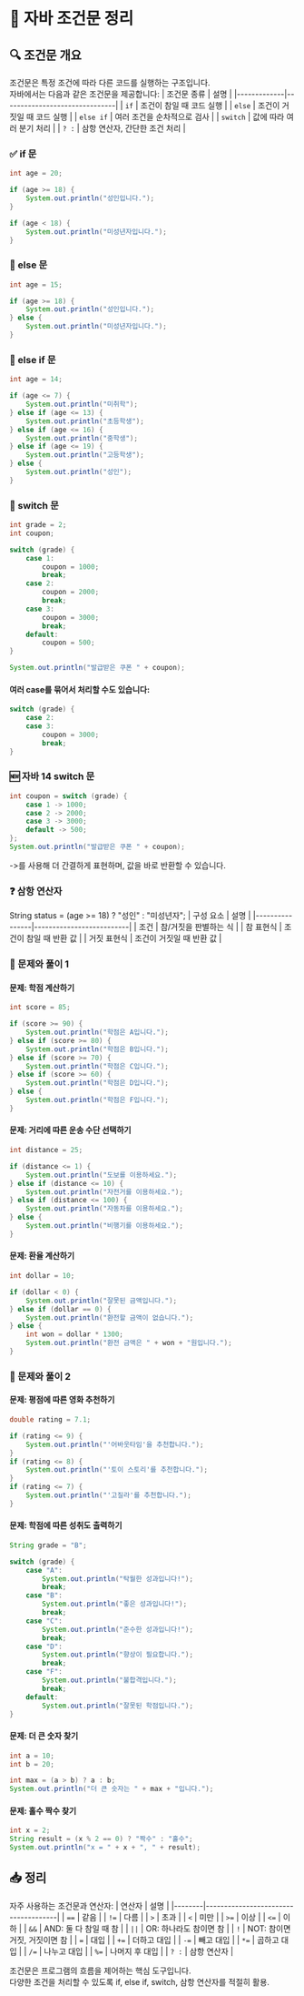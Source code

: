 # 📘 자바 조건문 정리

## 🔍 조건문 개요
조건문은 특정 조건에 따라 다른 코드를 실행하는 구조입니다.  
자바에서는 다음과 같은 조건문을 제공합니다:
| 조건문 종류 | 설명                          |
|-------------|-------------------------------|
| `if`        | 조건이 참일 때 코드 실행       |
| `else`      | 조건이 거짓일 때 코드 실행     |
| `else if`   | 여러 조건을 순차적으로 검사    |
| `switch`    | 값에 따라 여러 분기 처리       |
| `? :`       | 삼항 연산자, 간단한 조건 처리 |



### ✅ if 문
```java
int age = 20;

if (age >= 18) {
    System.out.println("성인입니다.");
}

if (age < 18) {
    System.out.println("미성년자입니다.");
}
```


### 🔄 else 문
```java
int age = 15;

if (age >= 18) {
    System.out.println("성인입니다.");
} else {
    System.out.println("미성년자입니다.");
}
```


### 🔁 else if 문
```java
int age = 14;

if (age <= 7) {
    System.out.println("미취학");
} else if (age <= 13) {
    System.out.println("초등학생");
} else if (age <= 16) {
    System.out.println("중학생");
} else if (age <= 19) {
    System.out.println("고등학생");
} else {
    System.out.println("성인");
}

```

### 🔀 switch 문
```java
int grade = 2;
int coupon;

switch (grade) {
    case 1:
        coupon = 1000;
        break;
    case 2:
        coupon = 2000;
        break;
    case 3:
        coupon = 3000;
        break;
    default:
        coupon = 500;
}

System.out.println("발급받은 쿠폰 " + coupon);
```

#### 여러 case를 묶어서 처리할 수도 있습니다:
```java
switch (grade) {
    case 2:
    case 3:
        coupon = 3000;
        break;
}
```


### 🆕 자바 14 switch 문
```java
int coupon = switch (grade) {
    case 1 -> 1000;
    case 2 -> 2000;
    case 3 -> 3000;
    default -> 500;
};
System.out.println("발급받은 쿠폰 " + coupon);
```
->를 사용해 더 간결하게 표현하며, 값을 바로 반환할 수 있습니다.


### ❓ 삼항 연산자
String status = (age >= 18) ? "성인" : "미성년자";
| 구성 요소       | 설명                     |
|----------------|--------------------------|
| 조건           | 참/거짓을 판별하는 식     |
| 참 표현식      | 조건이 참일 때 반환 값     |
| 거짓 표현식    | 조건이 거짓일 때 반환 값   |


### 🧪 문제와 풀이 1
#### 문제: 학점 계산하기
```java
int score = 85;

if (score >= 90) {
    System.out.println("학점은 A입니다.");
} else if (score >= 80) {
    System.out.println("학점은 B입니다.");
} else if (score >= 70) {
    System.out.println("학점은 C입니다.");
} else if (score >= 60) {
    System.out.println("학점은 D입니다.");
} else {
    System.out.println("학점은 F입니다.");
}
```


#### 문제: 거리에 따른 운송 수단 선택하기
```java
int distance = 25;

if (distance <= 1) {
    System.out.println("도보를 이용하세요.");
} else if (distance <= 10) {
    System.out.println("자전거를 이용하세요.");
} else if (distance <= 100) {
    System.out.println("자동차를 이용하세요.");
} else {
    System.out.println("비행기를 이용하세요.");
}
```


#### 문제: 환율 계산하기
```java
int dollar = 10;

if (dollar < 0) {
    System.out.println("잘못된 금액입니다.");
} else if (dollar == 0) {
    System.out.println("환전할 금액이 없습니다.");
} else {
    int won = dollar * 1300;
    System.out.println("환전 금액은 " + won + "원입니다.");
}
```


### 🧪 문제와 풀이 2
#### 문제: 평점에 따른 영화 추천하기
```java
double rating = 7.1;

if (rating <= 9) {
    System.out.println("'어바웃타임'을 추천합니다.");
}
if (rating <= 8) {
    System.out.println("'토이 스토리'를 추천합니다.");
}
if (rating <= 7) {
    System.out.println("'고질라'를 추천합니다.");
}
```


#### 문제: 학점에 따른 성취도 출력하기
```java
String grade = "B";

switch (grade) {
    case "A":
        System.out.println("탁월한 성과입니다!");
        break;
    case "B":
        System.out.println("좋은 성과입니다!");
        break;
    case "C":
        System.out.println("준수한 성과입니다!");
        break;
    case "D":
        System.out.println("향상이 필요합니다.");
        break;
    case "F":
        System.out.println("불합격입니다.");
        break;
    default:
        System.out.println("잘못된 학점입니다.");
}
```


#### 문제: 더 큰 숫자 찾기
```java
int a = 10;
int b = 20;

int max = (a > b) ? a : b;
System.out.println("더 큰 숫자는 " + max + "입니다.");

```

#### 문제: 홀수 짝수 찾기
```java
int x = 2;
String result = (x % 2 == 0) ? "짝수" : "홀수";
System.out.println("x = " + x + ", " + result);
```


## 📥 정리
자주 사용하는 조건문과 연산자:
| 연산자 | 설명                                |
|--------|-------------------------------------|
| `==`   | 같음                                |
| `!=`   | 다름                                |
| `>`    | 초과                                |
| `<`    | 미만                                |
| `>=`   | 이상                                |
| `<=`   | 이하                                |
| `&&`   | AND: 둘 다 참일 때 참               |
| `||`   | OR: 하나라도 참이면 참              |
| `!`    | NOT: 참이면 거짓, 거짓이면 참       |
| `=`    | 대입                                |
| `+=`   | 더하고 대입                         |
| `-=`   | 빼고 대입                           |
| `*=`   | 곱하고 대입                         |
| `/=`   | 나누고 대입                         |
| `%=`   | 나머지 후 대입                      |
| `? :`  | 삼항 연산자                         |

조건문은 프로그램의 흐름을 제어하는 핵심 도구입니다.  
다양한 조건을 처리할 수 있도록 if, else if, switch, 삼항 연산자를 적절히 활용.




